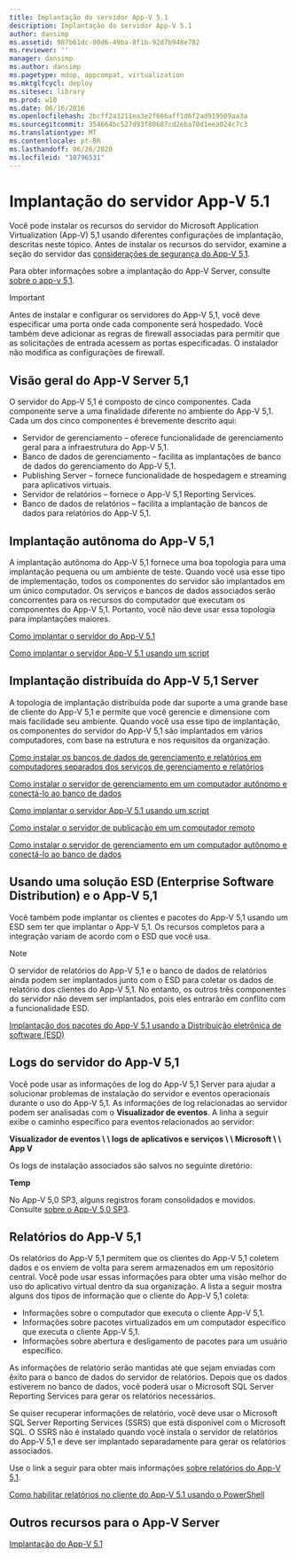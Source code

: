 ```yaml
---
title: Implantação do servidor App-V 5.1
description: Implantação do servidor App-V 5.1
author: dansimp
ms.assetid: 987b61dc-00d6-49ba-8f1b-92d7b948e702
ms.reviewer: ''
manager: dansimp
ms.author: dansimp
ms.pagetype: mdop, appcompat, virtualization
ms.mktglfcycl: deploy
ms.sitesec: library
ms.prod: w10
ms.date: 06/16/2016
ms.openlocfilehash: 2bcff2a3211ea3e2f666aff1d6f2ad919509aa3a
ms.sourcegitcommit: 354664bc527d93f80687cd2eba70d1eea024c7c3
ms.translationtype: MT
ms.contentlocale: pt-BR
ms.lasthandoff: 06/26/2020
ms.locfileid: "10796531"
---
```

# Implantação do servidor App-V 5.1

Você pode instalar os recursos do servidor do Microsoft Application Virtualization (App-V) 5,1 usando diferentes configurações de implantação, descritas neste tópico. Antes de instalar os recursos do servidor, examine a seção do servidor das [considerações de segurança do App-V 5,1](app-v-51-security-considerations.md).

Para obter informações sobre a implantação do App-V Server, consulte [sobre o app-v 5,1](about-app-v-51.md#bkmk-migrate-to-51).

> [!IMPORTANT]
> Antes de instalar e configurar os servidores do App-V 5,1, você deve especificar uma porta onde cada componente será hospedado. Você também deve adicionar as regras de firewall associadas para permitir que as solicitações de entrada acessem as portas especificadas. O instalador não modifica as configurações de firewall.

## <a href="" id="---------app-v-5-1-server-overview"></a> Visão geral do App-V Server 5,1

O servidor do App-V 5,1 é composto de cinco componentes. Cada componente serve a uma finalidade diferente no ambiente do App-V 5,1. Cada um dos cinco componentes é brevemente descrito aqui:

- Servidor de gerenciamento – oferece funcionalidade de gerenciamento geral para a infraestrutura do App-V 5,1.
- Banco de dados de gerenciamento – facilita as implantações de banco de dados do gerenciamento do App-V 5,1.
- Publishing Server – fornece funcionalidade de hospedagem e streaming para aplicativos virtuais.
- Servidor de relatórios – fornece o App-V 5,1 Reporting Services.
- Banco de dados de relatórios – facilita a implantação de bancos de dados para relatórios do App-V 5,1.

## <a href="" id="---------app-v-5-1-stand-alone-deployment"></a> Implantação autônoma do App-V 5,1

A implantação autônoma do App-V 5,1 fornece uma boa topologia para uma implantação pequena ou um ambiente de teste. Quando você usa esse tipo de implementação, todos os componentes do servidor são implantados em um único computador. Os serviços e bancos de dados associados serão concorrentes para os recursos do computador que executam os componentes do App-V 5,1. Portanto, você não deve usar essa topologia para implantações maiores.

[Como implantar o servidor do App-V 5.1](how-to-deploy-the-app-v-51-server.md)

[Como implantar o servidor App-V 5.1 usando um script](how-to-deploy-the-app-v-51-server-using-a-script.md)

## <a href="" id="---------app-v-5-1-server-distributed-deployment"></a> Implantação distribuída do App-V 5,1 Server

A topologia de implantação distribuída pode dar suporte a uma grande base de cliente do App-V 5,1 e permite que você gerencie e dimensione com mais facilidade seu ambiente. Quando você usa esse tipo de implantação, os componentes do servidor do App-V 5,1 são implantados em vários computadores, com base na estrutura e nos requisitos da organização.

[Como instalar os bancos de dados de gerenciamento e relatórios em computadores separados dos serviços de gerenciamento e relatórios](how-to-install-the-management-and-reporting-databases-on-separate-computers-from-the-management-and-reporting-services51.md)

[Como instalar o servidor de gerenciamento em um computador autônomo e conectá-lo ao banco de dados](how-to-install-the-management-server-on-a-standalone-computer-and-connect-it-to-the-database51.md)

[Como implantar o servidor App-V 5.1 usando um script](how-to-deploy-the-app-v-51-server-using-a-script.md)

[Como instalar o servidor de publicação em um computador remoto](how-to-install-the-publishing-server-on-a-remote-computer51.md)

[Como instalar o servidor de gerenciamento em um computador autônomo e conectá-lo ao banco de dados](how-to-install-the-management-server-on-a-standalone-computer-and-connect-it-to-the-database51.md)

## Usando uma solução ESD (Enterprise Software Distribution) e o App-V 5,1

Você também pode implantar os clientes e pacotes do App-V 5,1 usando um ESD sem ter que implantar o App-V 5,1. Os recursos completos para a integração variam de acordo com o ESD que você usa.

> [!NOTE]
> O servidor de relatórios do App-V 5,1 e o banco de dados de relatórios ainda podem ser implantados junto com o ESD para coletar os dados de relatório dos clientes do App-V 5,1. No entanto, os outros três componentes do servidor não devem ser implantados, pois eles entrarão em conflito com a funcionalidade ESD.

[Implantação dos pacotes do App-V 5.1 usando a Distribuição eletrônica de software (ESD)](deploying-app-v-51-packages-by-using-electronic-software-distribution--esd-.md)

## <a href="" id="---------app-v-5-1-server-logs"></a> Logs do servidor do App-V 5,1

Você pode usar as informações de log do App-V 5,1 Server para ajudar a solucionar problemas de instalação do servidor e eventos operacionais durante o uso do App-V 5,1. As informações de log relacionadas ao servidor podem ser analisadas com o **Visualizador de eventos**. A linha a seguir exibe o caminho específico para eventos relacionados ao servidor:

**Visualizador de eventos \ \ logs de aplicativos e serviços \ \ Microsoft \ \ App V**

Os logs de instalação associados são salvos no seguinte diretório:

**Temp**

No App-V 5,0 SP3, alguns registros foram consolidados e movidos. Consulte [sobre o App-V 5,0 SP3](about-app-v-50-sp3.md#bkmk-event-logs-moved).

## <a href="" id="---------app-v-5-1-reporting"></a> Relatórios do App-V 5,1

Os relatórios do App-V 5,1 permitem que os clientes do App-V 5,1 coletem dados e os enviem de volta para serem armazenados em um repositório central. Você pode usar essas informações para obter uma visão melhor do uso do aplicativo virtual dentro da sua organização. A lista a seguir mostra alguns dos tipos de informação que o cliente do App-V 5,1 coleta:

- Informações sobre o computador que executa o cliente App-V 5,1.
- Informações sobre pacotes virtualizados em um computador específico que executa o cliente App-V 5,1.
- Informações sobre abertura e desligamento de pacotes para um usuário específico.

As informações de relatório serão mantidas até que sejam enviadas com êxito para o banco de dados do servidor de relatórios. Depois que os dados estiverem no banco de dados, você poderá usar o Microsoft SQL Server Reporting Services para gerar os relatórios necessários.

Se quiser recuperar informações de relatório, você deve usar o Microsoft SQL Server Reporting Services (SSRS) que está disponível com o Microsoft SQL. O SSRS não é instalado quando você instala o servidor de relatórios do App-V 5,1 e deve ser implantado separadamente para gerar os relatórios associados.

Use o link a seguir para obter mais informações [sobre relatórios do App-V 5,1](about-app-v-51-reporting.md).

[Como habilitar relatórios no cliente do App-V 5.1 usando o PowerShell](how-to-enable-reporting-on-the-app-v-51-client-by-using-powershell.md)

## Outros recursos para o App-V Server

[Implantação do App-V 5.1](deploying-app-v-51.md)
